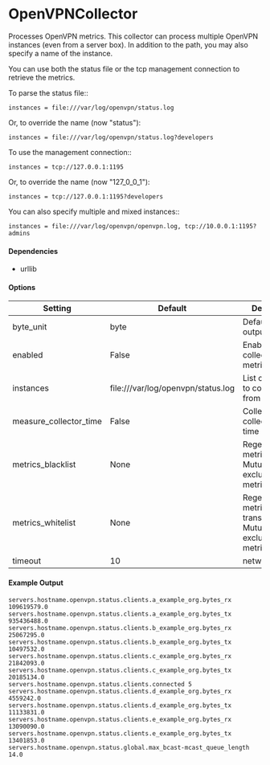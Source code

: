 <!--This file was generated from the python source
Please edit the source to make changes
-->
OpenVPNCollector
=====

Processes OpenVPN metrics. This collector can process multiple OpenVPN
instances (even from a server box). In addition to the path, you may
also specify a name of the instance.

You can use both the status file or the tcp management connection to
retrieve the metrics.

To parse the status file::

    instances = file:///var/log/openvpn/status.log

Or, to override the name (now "status"):

    instances = file:///var/log/openvpn/status.log?developers

To use the management connection::

    instances = tcp://127.0.0.1:1195

Or, to override the name (now "127_0_0_1"):

    instances = tcp://127.0.0.1:1195?developers

You can also specify multiple and mixed instances::

    instances = file:///var/log/openvpn/openvpn.log, tcp://10.0.0.1:1195?admins

#### Dependencies

 * urllib


#### Options

Setting | Default | Description | Type
--------|---------|-------------|-----
byte_unit | byte | Default numeric output(s) | str
enabled | False | Enable collecting these metrics | bool
instances | file:///var/log/openvpn/status.log | List of instances to collect stats from | str
measure_collector_time | False | Collect the collector run time in ms | bool
metrics_blacklist | None | Regex to match metrics to block. Mutually exclusive with metrics_whitelist | NoneType
metrics_whitelist | None | Regex to match metrics to transmit. Mutually exclusive with metrics_blacklist | NoneType
timeout | 10 | network timeout | str

#### Example Output

```
servers.hostname.openvpn.status.clients.a_example_org.bytes_rx 109619579.0
servers.hostname.openvpn.status.clients.a_example_org.bytes_tx 935436488.0
servers.hostname.openvpn.status.clients.b_example_org.bytes_rx 25067295.0
servers.hostname.openvpn.status.clients.b_example_org.bytes_tx 10497532.0
servers.hostname.openvpn.status.clients.c_example_org.bytes_rx 21842093.0
servers.hostname.openvpn.status.clients.c_example_org.bytes_tx 20185134.0
servers.hostname.openvpn.status.clients.connected 5
servers.hostname.openvpn.status.clients.d_example_org.bytes_rx 4559242.0
servers.hostname.openvpn.status.clients.d_example_org.bytes_tx 11133831.0
servers.hostname.openvpn.status.clients.e_example_org.bytes_rx 13090090.0
servers.hostname.openvpn.status.clients.e_example_org.bytes_tx 13401853.0
servers.hostname.openvpn.status.global.max_bcast-mcast_queue_length 14.0
```


